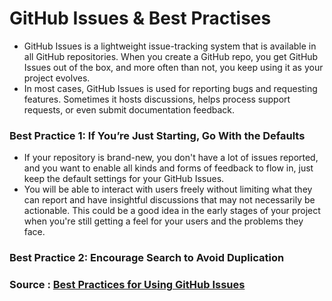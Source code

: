 # GitHub Issues & Best Practises 
- GitHub Issues is a lightweight issue-tracking system that is available in all GitHub repositories. When you create a GitHub repo, you get GitHub Issues out of the box, and 
more often than not, you keep using it as your project evolves.
- In most cases, GitHub Issues is used for reporting bugs and requesting features. Sometimes it hosts discussions, helps process support requests, or even submit documentation 
feedback.

### Best Practice 1: If You’re Just Starting, Go With the Defaults
- If your repository is brand-new, you don't have a lot of issues reported, and you want to enable all kinds and forms of feedback to flow in, just keep the default settings 
for your GitHub Issues.
- You will be able to interact with users freely without limiting what they can report and have insightful discussions that may not necessarily be actionable. This could be a 
good idea in the early stages of your project when you're still getting a feel for your users and the problems they face.

### Best Practice 2: Encourage Search to Avoid Duplication


### Source : [Best Practices for Using GitHub Issues](https://www.backhub.co/blog/best-practices-for-using-github-issues)
